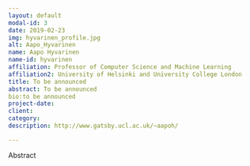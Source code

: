 ```yaml
---
layout: default
modal-id: 3
date: 2019-02-23
img: hyvarinen_profile.jpg
alt: Aapo_Hyvarinen
name: Aapo Hyvarinen
name-id: hyvarinen
affiliation: Professor of Computer Science and Machine Learning
affiliation2: University of Helsinki and University College London
title: To be announced
abstract: To be announced
bio:to be announced
project-date:
client:
category:
description: http://www.gatsby.ucl.ac.uk/~aapoh/

---
```


Abstract
